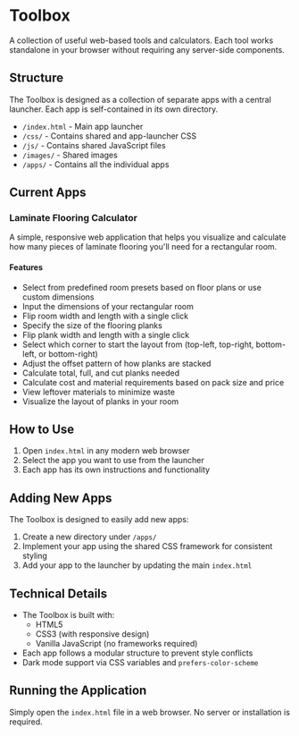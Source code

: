 # Toolbox

A collection of useful web-based tools and calculators. Each tool works standalone in your browser without requiring any server-side components.

## Structure

The Toolbox is designed as a collection of separate apps with a central launcher. Each app is self-contained in its own directory.

- `/index.html` - Main app launcher
- `/css/` - Contains shared and app-launcher CSS
- `/js/` - Contains shared JavaScript files
- `/images/` - Shared images
- `/apps/` - Contains all the individual apps

## Current Apps

### Laminate Flooring Calculator

A simple, responsive web application that helps you visualize and calculate how many pieces of laminate flooring you'll need for a rectangular room.

#### Features

- Select from predefined room presets based on floor plans or use custom dimensions
- Input the dimensions of your rectangular room
- Flip room width and length with a single click
- Specify the size of the flooring planks
- Flip plank width and length with a single click
- Select which corner to start the layout from (top-left, top-right, bottom-left, or bottom-right)
- Adjust the offset pattern of how planks are stacked
- Calculate total, full, and cut planks needed
- Calculate cost and material requirements based on pack size and price
- View leftover materials to minimize waste
- Visualize the layout of planks in your room

## How to Use

1. Open `index.html` in any modern web browser
2. Select the app you want to use from the launcher
3. Each app has its own instructions and functionality

## Adding New Apps

The Toolbox is designed to easily add new apps:

1. Create a new directory under `/apps/`
2. Implement your app using the shared CSS framework for consistent styling
3. Add your app to the launcher by updating the main `index.html`

## Technical Details

- The Toolbox is built with:
  - HTML5
  - CSS3 (with responsive design)
  - Vanilla JavaScript (no frameworks required)
- Each app follows a modular structure to prevent style conflicts
- Dark mode support via CSS variables and `prefers-color-scheme`

## Running the Application

Simply open the `index.html` file in a web browser. No server or installation is required. 